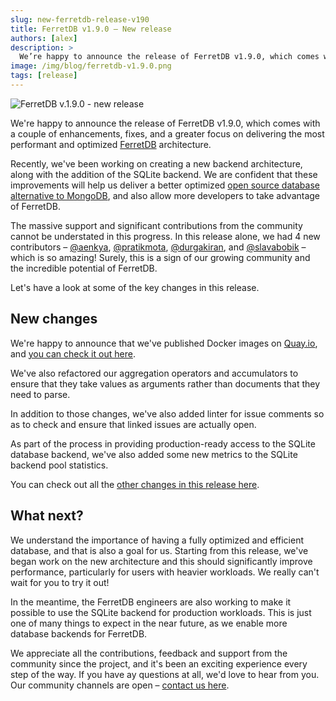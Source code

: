 ```yaml
---
slug: new-ferretdb-release-v190
title: FerretDB v1.9.0 – New release
authors: [alex]
description: >
  We’re happy to announce the release of FerretDB v1.9.0, which comes with a couple of enhancements, fixes, and a stronger focus on delivering the most performant and optimized FerretDB architecture.
image: /img/blog/ferretdb-v1.9.0.png
tags: [release]
---
```


![FerretDB v.1.9.0 - new release](/img/blog/ferretdb-v1.9.0.png)

We're happy to announce the release of FerretDB v1.9.0, which comes with a couple of enhancements, fixes, and a greater focus on delivering the most performant and optimized [FerretDB](https://www.ferretdb.io) architecture.

<!--truncate-->

Recently, we've been working on creating a new backend architecture, along with the addition of the SQLite backend.
We are confident that these improvements will help us deliver a better optimized [open source database alternative to MongoDB](https://blog.ferretdb.io/open-source-is-in-danger/), and also allow more developers to take advantage of FerretDB.

The massive support and significant contributions from the community cannot be understated in this progress.
In this release alone, we had 4 new contributors – [@aenkya](https://github.com/aenkya), [@pratikmota](https://github.com/pratikmota), [@durgakiran](https://github.com/durgakiran), and [@slavabobik](https://github.com/slavabobik) – which is so amazing!
Surely, this is a sign of our growing community and the incredible potential of FerretDB.

Let's have a look at some of the key changes in this release.

## New changes

We're happy to announce that we've published Docker images on [Quay.io](https://quay.io/), and [you can check it out here](https://quay.io/organization/ferretdb.).

We've also refactored our aggregation operators and accumulators to ensure that they take values as arguments rather than documents that they need to parse.

In addition to those changes, we've also added linter for issue comments so as to check and ensure that linked issues are actually open.

As part of the process in providing production-ready access to the SQLite database backend, we've also added some new metrics to the SQLite backend pool statistics.

You can check out all the [other changes in this release here](https://github.com/FerretDB/FerretDB/releases/tag/v1.9.0).

## What next?

We understand the importance of having a fully optimized and efficient database, and that is also a goal for us.
Starting from this release, we've began work on the new architecture and this should significantly improve performance, particularly for users with heavier workloads.
We really can't wait for you to try it out!

In the meantime, the FerretDB engineers are also working to make it possible to use the SQLite backend for production workloads.
This is just one of many things to expect in the near future, as we enable more database backends for FerretDB.

We appreciate all the contributions, feedback and support from the community since the project, and it's been an exciting experience every step of the way.
If you have ay questions at all, we'd love to hear from you.
Our community channels are open – [contact us here](https://docs.ferretdb.io/#community).
